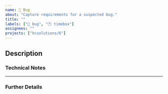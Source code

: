 ```yaml
---
name: 🐛 Bug
about: "Capture requirements for a suspected bug."
title: ""
labels: ["🐛 bug", "🕐 timebox"]
assignees: ""
projects: ["hcsolutions/6"]
---
```


## Description

<!-- A clear and concise description of what the problem is. -->

<!--
**User Stories:**

> **AS A** user
> **GIVEN**
> **AND**
> **I NEED**
> **AND**
> **SO**
-->

### Technical Notes

---

### Further Details

<!--
- AppSignal report?
- FreshDesk ticket?
- GitHub issue?

Screenshots?
-->

